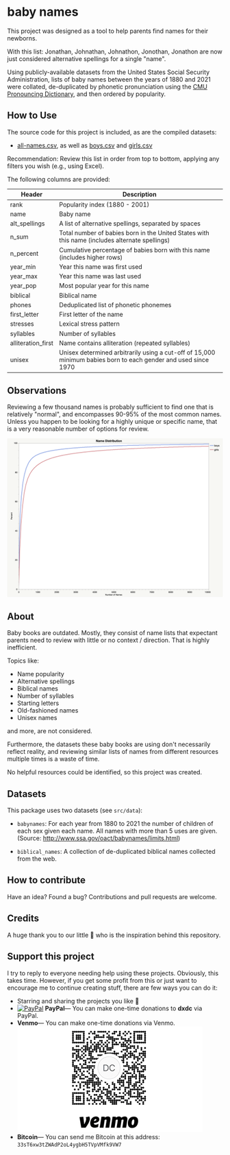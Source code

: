 # baby names

This project was designed as a tool to help parents find names for their newborns.

With this list: Jonathan, Johnathan, Johnathon, Jonothan, Jonathon are now just considered alternative spellings for a single "name".

Using publicly-available datasets from the United States Social Security Administration, lists of baby names between the years of 1880 and 2021 were collated, de-duplicated by phonetic
pronunciation using the [CMU Pronouncing Dictionary](https://en.wikipedia.org/wiki/CMU_Pronouncing_Dictionary), and then ordered by popularity.

## How to Use

The source code for this project is included, as are the compiled datasets:

- [all-names.csv](all-names.csv), as well as [boys.csv](boys.csv) and [girls.csv](girls.csv)

Recommendation: Review this list in order from top to bottom, applying any filters you wish (e.g., using Excel).

The following columns are provided:

| Header             | Description                                                                                                    |
| ------------------ | -------------------------------------------------------------------------------------------------------------- |
| rank               | Popularity index (1880 - 2001)                                                                                 |
| name               | Baby name                                                                                                      |
| alt_spellings      | A list of alternative spellings, separated by spaces                                                           |
| n_sum              | Total number of babies born in the United States with this name (includes alternate spellings)                 |
| n_percent          | Cumulative percentage of babies born with this name (includes higher rows)                                     |
| year_min           | Year this name was first used                                                                                  |
| year_max           | Year this name was last used                                                                                   |
| year_pop           | Most popular year for this name                                                                                |
| biblical           | Biblical name                                                                                                  |
| phones             | Deduplicated list of phonetic phonemes                                                                         |
| first_letter       | First letter of the name                                                                                       |
| stresses           | Lexical stress pattern                                                                                         |
| syllables          | Number of syllables                                                                                            |
| alliteration_first | Name contains alliteration (repeated syllables)                                                                |
| unisex             | Unisex determined arbitrarily using a cut-off of 15,000 minimum babies born to each gender and used since 1970 |

## Observations

Reviewing a few thousand names is probably sufficient to find one that is relatively "normal", and encompasses 90-95% of the most common names.
Unless you happen to be looking for a highly unique or specific name, that is a very reasonable number of options for review.

![](/images/graph.png?raw=true "Baby names distribution")

## About

Baby books are outdated. Mostly, they consist of name lists that expectant parents need to review with little or no context / direction. That is highly inefficient.

Topics like:

- Name popularity
- Alternative spellings
- Biblical names
- Number of syllables
- Starting letters
- Old-fashioned names
- Unisex names

and more, are not considered.

Furthermore, the datasets these baby books are using don't necessarily reflect reality, and reviewing similar lists of names from different resources multiple times is a waste of time.

No helpful resources could be identified, so this project was created.

## Datasets

This package uses two datasets (see `src/data`):

- `babynames`: For each year from 1880 to 2021 the number of children of
  each sex given each name. All names with more than 5 uses are given.
  (Source: http://www.ssa.gov/oact/babynames/limits.html)

- `biblical_names`: A collection of de-duplicated biblical names collected from the web.

## How to contribute

Have an idea? Found a bug? Contributions and pull requests are welcome.

## Credits

A huge thank you to our little :star2: who is the inspiration behind this repository.

## Support this project

I try to reply to everyone needing help using these projects. Obviously, this takes time. However, if you get some profit from this or just want to encourage me to continue creating stuff, there are few ways you can do it:

- Starring and sharing the projects you like :rocket:
- [![PayPal][badge_paypal]][paypal-donations-dxdc] **PayPal**— You can make one-time donations to **dxdc** via PayPal.
- **Venmo**— You can make one-time donations via Venmo.
  ![Venmo QR Code](/images/venmo.png?raw=true "Venmo QR Code")
- **Bitcoin**— You can send me Bitcoin at this address: `33sT6xw3tZWAdP2oL4ygbH5TVpVMfk9VW7`

[badge_paypal]: https://img.shields.io/badge/Donate-PayPal-blue.svg
[paypal-donations-dxdc]: https://paypal.me/ddcaspi
